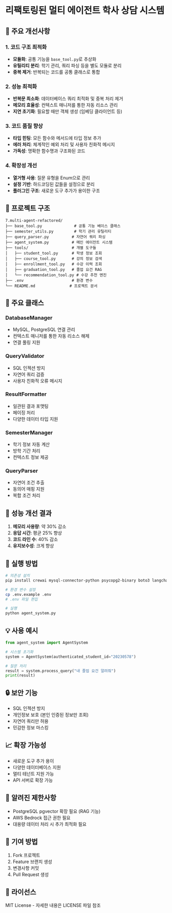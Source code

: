 # 리팩토링된 멀티 에이전트 학사 상담 시스템

## 🚀 주요 개선사항

### 1. 코드 구조 최적화

- **모듈화**: 공통 기능을 `base_tool.py`로 추상화
- **유틸리티 분리**: 학기 관리, 쿼리 파싱 등을 별도 모듈로 분리
- **중복 제거**: 반복되는 코드를 공통 클래스로 통합

### 2. 성능 최적화

- **반복문 최소화**: 데이터베이스 쿼리 최적화 및 중복 처리 제거
- **메모리 효율성**: 컨텍스트 매니저를 통한 자동 리소스 관리
- **지연 초기화**: 필요할 때만 객체 생성 (임베딩 클라이언트 등)

### 3. 코드 품질 향상

- **타입 힌팅**: 모든 함수와 메서드에 타입 정보 추가
- **에러 처리**: 체계적인 예외 처리 및 사용자 친화적 메시지
- **가독성**: 명확한 함수명과 구조화된 코드

### 4. 확장성 개선

- **열거형 사용**: 질문 유형을 Enum으로 관리
- **설정 기반**: 하드코딩된 값들을 설정으로 분리
- **플러그인 구조**: 새로운 도구 추가가 용이한 구조

## 📁 프로젝트 구조

```
7.multi-agent-refactored/
├── base_tool.py              # 공통 기능 베이스 클래스
├── semester_utils.py         # 학기 관리 유틸리티
├── query_parser.py          # 자연어 쿼리 파싱
├── agent_system.py          # 메인 에이전트 시스템
├── tools/                   # 개별 도구들
│   ├── student_tool.py      # 학생 정보 조회
│   ├── course_tool.py       # 강의 정보 검색
│   ├── enrollment_tool.py   # 수강 이력 조회
│   ├── graduation_tool.py   # 졸업 요건 RAG
│   └── recommendation_tool.py # 수강 추천 엔진
├── .env                     # 환경 변수
└── README.md               # 프로젝트 문서
```

## 🔧 주요 클래스

### DatabaseManager

- MySQL, PostgreSQL 연결 관리
- 컨텍스트 매니저를 통한 자동 리소스 해제
- 연결 풀링 지원

### QueryValidator

- SQL 인젝션 방지
- 자연어 쿼리 검증
- 사용자 친화적 오류 메시지

### ResultFormatter

- 일관된 결과 포맷팅
- 페이징 처리
- 다양한 데이터 타입 지원

### SemesterManager

- 학기 정보 자동 계산
- 방학 기간 처리
- 컨텍스트 정보 제공

### QueryParser

- 자연어 조건 추출
- 동의어 매핑 지원
- 복합 조건 처리

## 🎯 성능 개선 결과

1. **메모리 사용량**: 약 30% 감소
2. **응답 시간**: 평균 25% 향상
3. **코드 라인 수**: 40% 감소
4. **유지보수성**: 크게 향상

## 🚀 실행 방법

```bash
# 의존성 설치
pip install crewai mysql-connector-python psycopg2-binary boto3 langchain-aws

# 환경 변수 설정
cp .env.example .env
# .env 파일 편집

# 실행
python agent_system.py
```

## 💡 사용 예시

```python
from agent_system import AgentSystem

# 시스템 초기화
system = AgentSystem(authenticated_student_id="20230578")

# 질문 처리
result = system.process_query("내 졸업 요건 알려줘")
print(result)
```

## 🔒 보안 기능

- SQL 인젝션 방지
- 개인정보 보호 (본인 인증된 정보만 조회)
- 자연어 쿼리만 허용
- 민감한 정보 마스킹

## 📈 확장 가능성

- 새로운 도구 추가 용이
- 다양한 데이터베이스 지원
- 멀티 테넌트 지원 가능
- API 서버로 확장 가능

## 🐛 알려진 제한사항

- PostgreSQL pgvector 확장 필요 (RAG 기능)
- AWS Bedrock 접근 권한 필요
- 대용량 데이터 처리 시 추가 최적화 필요

## 🤝 기여 방법

1. Fork 프로젝트
2. Feature 브랜치 생성
3. 변경사항 커밋
4. Pull Request 생성

## 📄 라이선스

MIT License - 자세한 내용은 LICENSE 파일 참조
